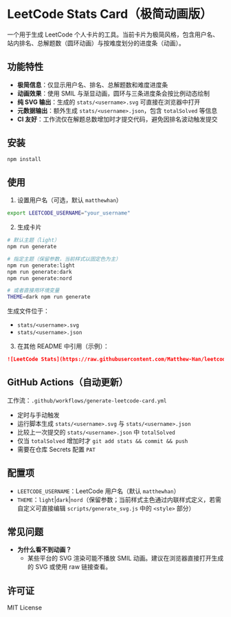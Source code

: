 # LeetCode Stats Card（极简动画版）

一个用于生成 LeetCode 个人卡片的工具。当前卡片为极简风格，包含用户名、站内排名、总解题数（圆环动画）与按难度划分的进度条（动画）。

## 功能特性

- **极简信息**：仅显示用户名、排名、总解题数和难度进度条
- **动画效果**：使用 SMIL 与渐显动画，圆环与三条进度条会按比例动态绘制
- **纯 SVG 输出**：生成的 `stats/<username>.svg` 可直接在浏览器中打开
- **元数据输出**：额外生成 `stats/<username>.json`，包含 `totalSolved` 等信息
- **CI 友好**：工作流仅在解题总数增加时才提交代码，避免因排名波动触发提交

## 安装

```bash
npm install
```

## 使用

1) 设置用户名（可选，默认 `matthewhan`）

```bash
export LEETCODE_USERNAME="your_username"
```

2) 生成卡片

```bash
# 默认主题（light）
npm run generate

# 指定主题（保留参数，当前样式以固定色为主）
npm run generate:light
npm run generate:dark
npm run generate:nord

# 或者直接用环境变量
THEME=dark npm run generate
```

生成文件位于：

- `stats/<username>.svg`
- `stats/<username>.json`

3) 在其他 README 中引用（示例）：

```md
![LeetCode Stats](https://raw.githubusercontent.com/Matthew-Han/leetcode-stats-card/main/stats/matthewhan.svg)
```

## GitHub Actions（自动更新）

工作流：`.github/workflows/generate-leetcode-card.yml`

- 定时与手动触发
- 运行脚本生成 `stats/<username>.svg` 与 `stats/<username>.json`
- 比较上一次提交的 `stats/<username>.json` 中 `totalSolved`
- 仅当 `totalSolved` 增加时才 `git add stats && commit && push`
- 需要在仓库 Secrets 配置 `PAT`

## 配置项

- `LEETCODE_USERNAME`：LeetCode 用户名（默认 `matthewhan`）
- `THEME`：`light`|`dark`|`nord`（保留参数；当前样式主色通过内联样式定义，若需自定义可直接编辑 `scripts/generate_svg.js` 中的 `<style>` 部分）

## 常见问题

- **为什么看不到动画？**
  - 某些平台的 SVG 渲染可能不播放 SMIL 动画。建议在浏览器直接打开生成的 SVG 或使用 raw 链接查看。

## 许可证

MIT License